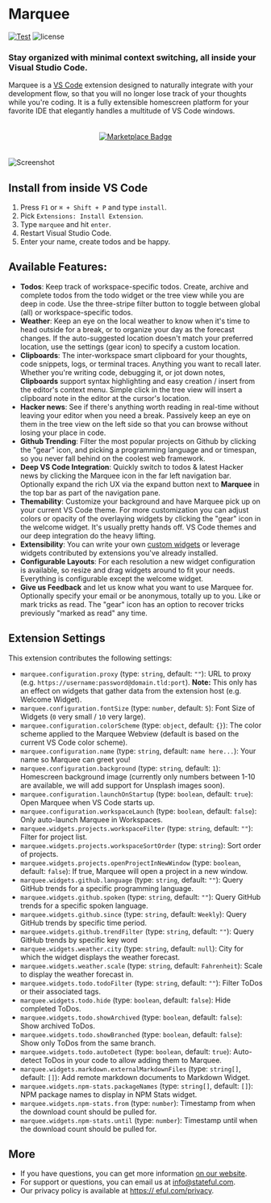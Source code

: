 Marquee
=======
[![Test](https://github.com/stateful/vscode-marquee/actions/workflows/test.yml/badge.svg)](https://github.com/stateful/vscode-marquee/actions/workflows/test.yml)
![license](https://img.shields.io/github/license/stateful/marquee.svg)

### Stay organized with minimal context switching, all inside your Visual Studio Code.

Marquee is a [VS Code](https://code.visualstudio.com/) extension designed to naturally integrate with your development flow, so that you will no longer lose track of your thoughts while you're coding. It is a fully extensible homescreen platform for your favorite IDE that elegantly handles a multitude of VS Code windows.

<p align="center" style="padding: 20px 0">
  <a href="https://marketplace.visualstudio.com/items?itemName=stateful.marquee&ssr=false#overview">
    <img src="https://img.shields.io/badge/Install-VSCode%20Marketplace-blue" alt="Marketplace Badge"/>
  </a>
</p>

![Screenshot](https://marquee.stateful.com/assets/screenshot-optimized.gif)

## Install from inside VS Code

1. Press `F1` or `⌘ + Shift + P` and type `install`.
2. Pick `Extensions: Install Extension`.
3. Type `marquee` and hit `enter`.
4. Restart Visual Studio Code.
5. Enter your name, create todos and be happy.

## Available Features:

- **Todos**: Keep track of workspace-specific todos. Create, archive and complete todos from the todo widget or the tree view while you are deep in code. Use the three-stripe filter button to toggle between global (all) or workspace-specific todos.
- **Weather**: Keep an eye on the local weather to know when it's time to head outside for a break, or to organize your day as the forecast changes. If the auto-suggested location doesn't match your preferred location, use the settings (gear icon) to specify a custom location.
- **Clipboards**: The inter-workspace smart clipboard for your thoughts, code snippets, logs, or terminal traces. Anything you want to recall later. Whether you're writing code, debugging it, or jot down notes, **Clipboards** support syntax highlighting and easy creation / insert from the editor's context menu. Simple click in the tree view will insert a clipboard note in the editor at the cursor's location.
- **Hacker news**: See if there's anything worth reading in real-time without leaving your editor when you need a break. Passively keep an eye on them in the tree view on the left side so that you can browse without losing your place in code.
- **Github Trending**: Filter the most popular projects on Github by clicking the "gear" icon, and picking a programming language and or timespan, so you never fall behind on the coolest web framework.
- **Deep VS Code Integration**: Quickly switch to todos & latest Hacker news by clicking the Marquee icon in the far left navigation bar. Optionally expand the rich UX via the expand button next to **Marquee** in the top bar as part of the navigation pane.
- **Themability**: Customize your background and have Marquee pick up on your current VS Code theme. For more customization you can adjust colors or opacity of the overlaying widgets by clicking the "gear" icon in the welcome widget. It's usually pretty hands off. VS Code themes and our deep integration do the heavy lifting.
- **Extensibility**: You can write your own [custom widgets](https://marquee.stateful.com/docs/customWidgets) or leverage widgets contributed by extensions you've already installed.
- **Configurable Layouts**: For each resolution a new widget configuration is available, so resize and drag widgets around to fit your needs. Everything is configurable except the welcome widget.
- **Give us Feedback** and let us know what you want to use Marquee for. Optionally specify your email or be anonymous, totally up to you. Like or mark tricks as read. The "gear" icon has an option to recover tricks previously "marked as read" any time.

## Extension Settings

This extension contributes the following settings:

* `marquee.configuration.proxy` (type: `string`, default: `""`): URL to proxy (e.g. `https://username:password@domain.tld:port`). __Note:__ This only has an effect on widgets that gather data from the extension host (e.g. Welcome Widget).
* `marquee.configuration.fontSize` (type: `number`, default: `5`): Font Size of Widgets (`0` very small / `10` very large).
* `marquee.configuration.colorScheme` (type: `object`, default: `{}`): The color scheme applied to the Marquee Webview (default is based on the current VS Code color scheme).
* `marquee.configuration.name` (type: `string`, default: `name here...`): Your name so Marquee can greet you!
* `marquee.configuration.background` (type: `string`, default: `1`): Homescreen background image (currently only numbers between 1-10 are available, we will add support for Unsplash images soon).
* `marquee.configuration.launchOnStartup` (type: `boolean`, default: `true`): Open Marquee when VS Code starts up.
* `marquee.configuration.workspaceLaunch` (type: `boolean`, default: `false`): Only auto-launch Marquee in Workspaces.
* `marquee.widgets.projects.workspaceFilter` (type: `string`, default: `""`): Filter for project list.
* `marquee.widgets.projects.workspaceSortOrder` (type: `string`): Sort order of projects.
* `marquee.widgets.projects.openProjectInNewWindow` (type: `boolean`, default: `false`): If true, Marquee will open a project in a new window.
* `marquee.widgets.github.language` (type: `string`, default: `""`): Query GitHub trends for a specific programming language.
* `marquee.widgets.github.spoken` (type: `string`, default: `""`): Query GitHub trends for a specific spoken language.
* `marquee.widgets.github.since` (type: `string`, default: `Weekly`): Query GitHub trends by specific time period.
* `marquee.widgets.github.trendFilter` (type: `string`, default: `""`): Query GitHub trends by specific key word
* `marquee.widgets.weather.city` (type: `string`, default: `null`): City for which the widget displays the weather forecast.
* `marquee.widgets.weather.scale` (type: `string`, default: `Fahrenheit`): Scale to display the weather forecast in.
* `marquee.widgets.todo.todoFilter` (type: `string`, default: `""`): Filter ToDos or their associated tags.
* `marquee.widgets.todo.hide` (type: `boolean`, default: `false`): Hide completed ToDos.
* `marquee.widgets.todo.showArchived` (type: `boolean`, default: `false`): Show archived ToDos.
* `marquee.widgets.todo.showBranched` (type: `boolean`, default: `false`): Show only ToDos from the same branch.
* `marquee.widgets.todo.autoDetect` (type: `boolean`, default: `true`): Auto-detect ToDos in your code to allow adding them to Marquee.
* `marquee.widgets.markdown.externalMarkdownFiles` (type: `string[]`, default: `[]`): Add remote markdown documents to Markdown Widget.
* `marquee.widgets.npm-stats.packageNames` (type: `string[]`, default: `[]`): NPM package names to display in NPM Stats widget.
* `marquee.widgets.npm-stats.from` (type: `number`): Timestamp from when the download count should be pulled for.
* `marquee.widgets.npm-stats.until` (type: `number`): Timestamp until when the download count should be pulled for.

## More

- If you have questions, you can get more information [on our website](http://marquee.stateful.com).
- For support or questions, you can email us at info@stateful.com.
- Our privacy policy is available at [https://
eful.com/privacy](https://stateful.com/privacy).
